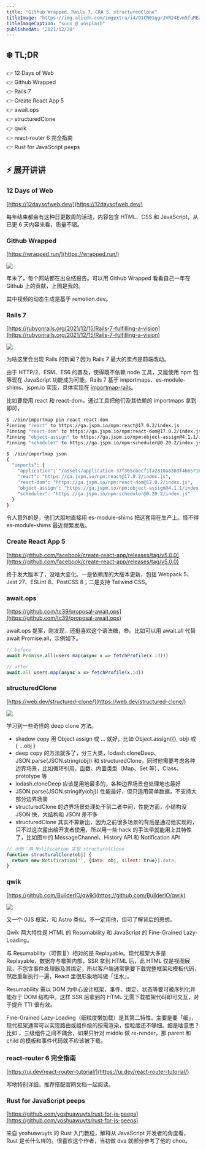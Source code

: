 ```yaml
---
title: "Github Wrapped、Rails 7、CRA 5、structuredClone"
titleImage: "https://img.alicdn.com/imgextra/i4/O1CN01qgrJVR24Evm5fuMEZ_!!6000000007360-0-tps-1920-1080.jpg"
titleImageCaption: "sunx @ unsplash"
publishedAt: "2021/12/20"
---
```



## ❄️ TL;DR

👉 12 Days of Web<br />
👉 Github Wrapped<br />
👉 Rails 7<br />
👉 Create React App 5<br />
👉 await.ops<br />
👉 structuredClone<br />
👉 qwik<br />
👉 react-router 6 完全指南<br />
👉 Rust for JavaScript peeps<br />

## ⚡ 展开讲讲

### 12 Days of Web

[https://12daysofweb.dev/](https://12daysofweb.dev/)

每年结束都会有这种日更数周的活动，内容包含 HTML、CSS 和 JavaScript，从已更 6 天内容来看，质量不错。

### Github Wrapped

[https://wrapped.run/](https://wrapped.run/)

![](https://img.alicdn.com/imgextra/i1/O1CN01CtEC5g26ryqtpirV3_!!6000000007716-0-tps-1600-942.jpg)

年末了，每个网站都在出总结报告。可以用 Github Wrapped 看看自己一年在 Github 上的贡献，上图是我的。

其中视频的动态生成是基于 remotion.dev。

### Rails 7

[https://rubyonrails.org/2021/12/15/Rails-7-fulfilling-a-vision](https://rubyonrails.org/2021/12/15/Rails-7-fulfilling-a-vision)

![](https://img.alicdn.com/imgextra/i3/O1CN01Muy6BN1qK3fHh76gg_!!6000000005476-0-tps-200-200.jpg)

为啥这里会出现 Rails 的新闻？因为 Rails 7 最大的卖点是前端改动。

由于 HTTP/2、ESM、ES6 的普及，使得既不依赖 node 工具，又能使用 npm 包等现在 JavaScript 功能成为可能。Rails 7 基于 importmaps、es-module-shims、jspm.io 实现，具体实现在 [importmap-rails](https://github.com/rails/importmap-rails)。

比如要使用 react 和 react-dom，通过工具把他们及其依赖的 importmaps 拿到即可，

```bash
$ ./bin/importmap pin react react-dom
Pinning "react" to https://ga.jspm.io/npm:react@17.0.2/index.js
Pinning "react-dom" to https://ga.jspm.io/npm:react-dom@17.0.2/index.js
Pinning "object-assign" to https://ga.jspm.io/npm:object-assign@4.1.1/index.js
Pinning "scheduler" to https://ga.jspm.io/npm:scheduler@0.20.2/index.js

$ ./bin/importmap json
{
  "imports": {
    "application": "/assets/application-37f365cbecf1fa2810a8303f4b6571676fa1f9c56c248528bc14ddb857531b95.js",
    "react": "https://ga.jspm.io/npm:react@17.0.2/index.js",
    "react-dom": "https://ga.jspm.io/npm:react-dom@17.0.2/index.js",
    "object-assign": "https://ga.jspm.io/npm:object-assign@4.1.1/index.js",
    "scheduler": "https://ga.jspm.io/npm:scheduler@0.20.2/index.js"
  }
}
```

令人意外的是，他们大胆地直接用 es-module-shims 把这套用在生产上。怪不得 es-module-shims 最近频繁发版。

### Create React App 5

[https://github.com/facebook/create-react-app/releases/tag/v5.0.0](https://github.com/facebook/create-react-app/releases/tag/v5.0.0)

终于发大版本了，没啥大变化。一是依赖库的大版本更新，包括 Webpack 5、Jest 27、ESLint 8、PostCSS 8；二是支持 Tailwind CSS。

### await.ops

[https://github.com/tc39/proposal-await.ops](https://github.com/tc39/proposal-await.ops)

await.ops 提案，刚发现，还挺喜欢这个语法糖，😎。比如可以用 await.all 代替 await Promise.all，示例如下。

```javascript
// before
await Promise.all(users.map(async x => fetchProfile(x.id)))

// after
await.all users.map(async x => fetchProfile(x.id))
```

### structuredClone

[https://web.dev/structured-clone/](https://web.dev/structured-clone/)

![](https://img.alicdn.com/imgextra/i3/O1CN0107BTcJ2AMcBtsRpzY_!!6000000008189-0-tps-600-371.jpg)

学习到一些奇怪的 deep clone 方法。

* shadow copy 用 Object assign 或 … 就好，比如 Object.assign({}, obj) 或 { …obj }
* deep copy 的方法就多了，分三大类，lodash.cloneDeep、JSON.parse(JSON.string(obj)) 和 structuredClone，同时他需要考虑各种边界场景，比如循环引用、函数、内置类型（Map、Set 等）、Class、prototype 等
* lodash.cloneDeep 应该是用地最多的，各种边界场景也处理地也最好
* JSON.parse(JSON.stringify(obj)) 性能最好，但只适用简单数据，不支持大部分边界场景
* structuredClone 的边界场景处理处于前二者中间，性能方面，小结构没 JSON 快，大结构和 JSON 差不多
* structuredClone 其实不算新出，因为之前很多场景的背后是通过他实现的，只不过这次露出给开发者使用，所以用一些 hack 的手法早就能用上其特性了，比如图中的 MessageChannel、History API 和 Notification API

```javascript
// 示例：用 Notification 实现 structuralClone
function structuralClone(obj) {
  return new Notification('', {data: obj, silent: true}).data;
}
```

### qwik

[https://github.com/BuilderIO/qwik](https://github.com/BuilderIO/qwik)

![](https://img.alicdn.com/imgextra/i1/O1CN01TMiQIx1RmZw3M9Bf6_!!6000000002154-0-tps-1600-588.jpg)

又一个 0JS 框架，和 Astro 类似。不一定用他，但可了解背后的思想。

Qwik 两大特性是 HTML 的 Resumability 和 JavaScript 的 Fine-Grained Lazy-Loading。

与 Resumability（可恢复）相对的是 Replayable。现代框架大多是 Replayable，数据存与框架内部，SSR 拿到 HTML 后，此 HTML 仅是视图展现，不包含事件处理器及其绑定，所以客户端通常需要下载完整框架和模板代码，然后重新执行一遍，React 里很形象地叫做「注水」。

Resumability 需以 DOM 为中心设计框架，事件、绑定、状态等要可被序列化并能存于 DOM 结构中。这样 SSR 后拿到的 HTML 无需下载框架代码即可交互，对于提升 TTI 很有效。

Fine-Grained Lazy-Loading（细粒度懒加载）是其第二特性。主要是要「细」，现代框架通常可以实现路由或组件级的按需渲染，但粒度还不够细。细是啥意思？比如 <parent><middle><child /></middle></parent>，三级组件之间不耦合，如果只针对 middle 做 re-render，那 parent 和 child 的模板和事件代码就不应该被下载。

### react-router 6 完全指南

[https://ui.dev/react-router-tutorial/](https://ui.dev/react-router-tutorial/)

写地特别详细，推荐搭配官网文档一起阅读。

### Rust for JavaScript peeps

[https://github.com/yoshuawuyts/rust-for-js-peeps](https://github.com/yoshuawuyts/rust-for-js-peeps)

来自 ​yoshuawuyts 的 Rust 入门教程，解释从 JavaScript 开发者的角度看，Rust 是长什么样的。很喜欢这个作者，当初做 dva 就部分参考了他的 choo。

